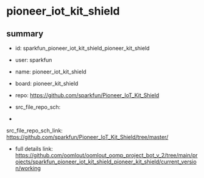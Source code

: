 # pioneer_iot_kit_shield
 
## summary 
* id: sparkfun_pioneer_iot_kit_shield_pioneer_kit_shield
* user: sparkfun
* name: pioneer_iot_kit_shield
* board: pioneer_kit_shield
* repo: https://github.com/sparkfun/Pioneer_IoT_Kit_Shield



* src_file_repo_sch: 
*
 src_file_repo_sch_link: https://github.com/sparkfun/Pioneer_IoT_Kit_Shield/tree/master/
* full details link: https://github.com/oomlout/oomlout_oomp_project_bot_v_2/tree/main/projects/sparkfun_pioneer_iot_kit_shield_pioneer_kit_shield/current_version/working  






